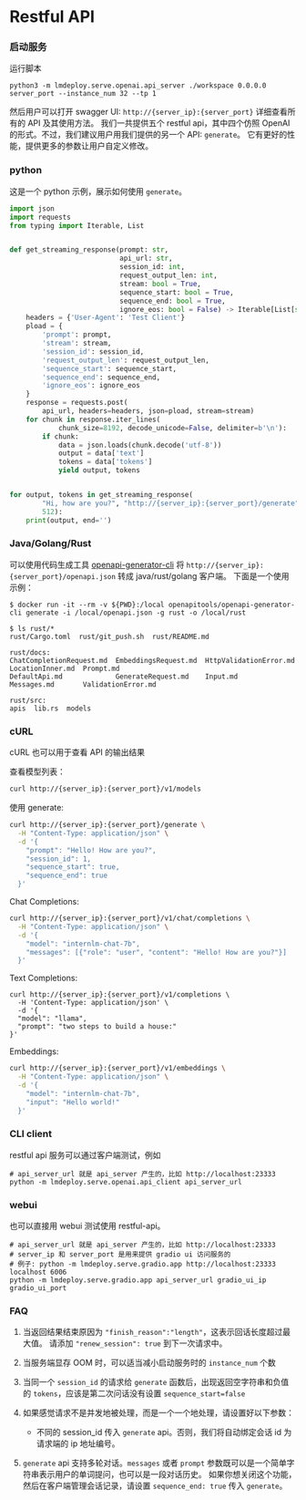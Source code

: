 # Restful API

### 启动服务

运行脚本

```shell
python3 -m lmdeploy.serve.openai.api_server ./workspace 0.0.0.0 server_port --instance_num 32 --tp 1
```

然后用户可以打开 swagger UI: `http://{server_ip}:{server_port}` 详细查看所有的 API 及其使用方法。
我们一共提供五个 restful api，其中四个仿照 OpenAI 的形式。不过，我们建议用户用我们提供的另一个 API: `generate`。
它有更好的性能，提供更多的参数让用户自定义修改。

### python

这是一个 python 示例，展示如何使用 `generate`。

```python
import json
import requests
from typing import Iterable, List


def get_streaming_response(prompt: str,
                           api_url: str,
                           session_id: int,
                           request_output_len: int,
                           stream: bool = True,
                           sequence_start: bool = True,
                           sequence_end: bool = True,
                           ignore_eos: bool = False) -> Iterable[List[str]]:
    headers = {'User-Agent': 'Test Client'}
    pload = {
        'prompt': prompt,
        'stream': stream,
        'session_id': session_id,
        'request_output_len': request_output_len,
        'sequence_start': sequence_start,
        'sequence_end': sequence_end,
        'ignore_eos': ignore_eos
    }
    response = requests.post(
        api_url, headers=headers, json=pload, stream=stream)
    for chunk in response.iter_lines(
            chunk_size=8192, decode_unicode=False, delimiter=b'\n'):
        if chunk:
            data = json.loads(chunk.decode('utf-8'))
            output = data['text']
            tokens = data['tokens']
            yield output, tokens


for output, tokens in get_streaming_response(
        "Hi, how are you?", "http://{server_ip}:{server_port}/generate", 0,
        512):
    print(output, end='')
```

### Java/Golang/Rust

可以使用代码生成工具 [openapi-generator-cli](https://github.com/OpenAPITools/openapi-generator-cli) 将 `http://{server_ip}:{server_port}/openapi.json` 转成 java/rust/golang 客户端。
下面是一个使用示例：

```shell
$ docker run -it --rm -v ${PWD}:/local openapitools/openapi-generator-cli generate -i /local/openapi.json -g rust -o /local/rust

$ ls rust/*
rust/Cargo.toml  rust/git_push.sh  rust/README.md

rust/docs:
ChatCompletionRequest.md  EmbeddingsRequest.md  HttpValidationError.md  LocationInner.md  Prompt.md
DefaultApi.md             GenerateRequest.md    Input.md                Messages.md       ValidationError.md

rust/src:
apis  lib.rs  models
```

### cURL

cURL 也可以用于查看 API 的输出结果

查看模型列表：

```bash
curl http://{server_ip}:{server_port}/v1/models
```

使用 generate:

```bash
curl http://{server_ip}:{server_port}/generate \
  -H "Content-Type: application/json" \
  -d '{
    "prompt": "Hello! How are you?",
    "session_id": 1,
    "sequence_start": true,
    "sequence_end": true
  }'
```

Chat Completions:

```bash
curl http://{server_ip}:{server_port}/v1/chat/completions \
  -H "Content-Type: application/json" \
  -d '{
    "model": "internlm-chat-7b",
    "messages": [{"role": "user", "content": "Hello! How are you?"}]
  }'
```

Text Completions:

```shell
curl http://{server_ip}:{server_port}/v1/completions \
  -H 'Content-Type: application/json' \
  -d '{
  "model": "llama",
  "prompt": "two steps to build a house:"
}'
```

Embeddings:

```bash
curl http://{server_ip}:{server_port}/v1/embeddings \
  -H "Content-Type: application/json" \
  -d '{
    "model": "internlm-chat-7b",
    "input": "Hello world!"
  }'
```

### CLI client

restful api 服务可以通过客户端测试，例如

```shell
# api_server_url 就是 api_server 产生的，比如 http://localhost:23333
python -m lmdeploy.serve.openai.api_client api_server_url
```

### webui

也可以直接用 webui 测试使用 restful-api。

```shell
# api_server_url 就是 api_server 产生的，比如 http://localhost:23333
# server_ip 和 server_port 是用来提供 gradio ui 访问服务的
# 例子: python -m lmdeploy.serve.gradio.app http://localhost:23333 localhost 6006
python -m lmdeploy.serve.gradio.app api_server_url gradio_ui_ip gradio_ui_port
```

### FAQ

1. 当返回结果结束原因为 `"finish_reason":"length"`，这表示回话长度超过最大值。
   请添加 `"renew_session": true` 到下一次请求中。

2. 当服务端显存 OOM 时，可以适当减小启动服务时的 `instance_num` 个数

3. 当同一个 `session_id` 的请求给 `generate` 函数后，出现返回空字符串和负值的 `tokens`，应该是第二次问话没有设置 `sequence_start=false`

4. 如果感觉请求不是并发地被处理，而是一个一个地处理，请设置好以下参数：

   - 不同的 session_id 传入 `generate` api。否则，我们将自动绑定会话 id 为请求端的 ip 地址编号。

5. `generate` api 支持多轮对话。`messages` 或者 `prompt` 参数既可以是一个简单字符串表示用户的单词提问，也可以是一段对话历史。
   如果你想关闭这个功能，然后在客户端管理会话记录，请设置 `sequence_end: true` 传入 `generate`。
